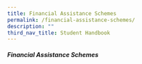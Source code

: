 ```yaml
---
title: Financial Assistance Schemes
permalink: /financial-assistance-schemes/
description: ""
third_nav_title: Student Handbook
---
```

##### Financial Assistance Schemes

